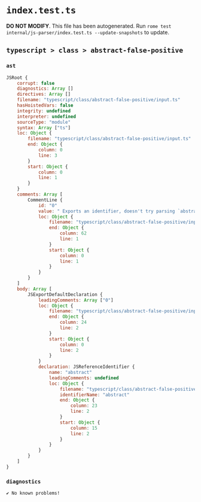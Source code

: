 # `index.test.ts`

**DO NOT MODIFY**. This file has been autogenerated. Run `rome test internal/js-parser/index.test.ts --update-snapshots` to update.

## `typescript > class > abstract-false-positive`

### `ast`

```javascript
JSRoot {
	corrupt: false
	diagnostics: Array []
	directives: Array []
	filename: "typescript/class/abstract-false-positive/input.ts"
	hasHoistedVars: false
	integrity: undefined
	interpreter: undefined
	sourceType: "module"
	syntax: Array ["ts"]
	loc: Object {
		filename: "typescript/class/abstract-false-positive/input.ts"
		end: Object {
			column: 0
			line: 3
		}
		start: Object {
			column: 0
			line: 1
		}
	}
	comments: Array [
		CommentLine {
			id: "0"
			value: " Exports an identifier, doesn't try parsing `abstract class`"
			loc: Object {
				filename: "typescript/class/abstract-false-positive/input.ts"
				end: Object {
					column: 62
					line: 1
				}
				start: Object {
					column: 0
					line: 1
				}
			}
		}
	]
	body: Array [
		JSExportDefaultDeclaration {
			leadingComments: Array ["0"]
			loc: Object {
				filename: "typescript/class/abstract-false-positive/input.ts"
				end: Object {
					column: 24
					line: 2
				}
				start: Object {
					column: 0
					line: 2
				}
			}
			declaration: JSReferenceIdentifier {
				name: "abstract"
				leadingComments: undefined
				loc: Object {
					filename: "typescript/class/abstract-false-positive/input.ts"
					identifierName: "abstract"
					end: Object {
						column: 23
						line: 2
					}
					start: Object {
						column: 15
						line: 2
					}
				}
			}
		}
	]
}
```

### `diagnostics`

```
✔ No known problems!

```
